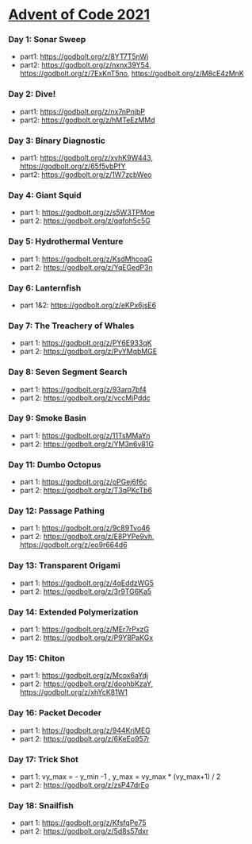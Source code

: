 # [Advent of Code 2021](https://adventofcode.com/2021)

### Day 1: Sonar Sweep
* part1: https://godbolt.org/z/8YT7T5nWj
* part2: https://godbolt.org/z/nxnx39Y54, https://godbolt.org/z/7ExKnT5no, https://godbolt.org/z/M8cE4zMnK
### Day 2: Dive!
* part1: https://godbolt.org/z/nx7nPnjbP
* part2: https://godbolt.org/z/hMTeEzMMd
### Day 3: Binary Diagnostic
* part1: https://godbolt.org/z/xvhK9W443, https://godbolt.org/z/65f5vbPfY
* part2: https://godbolt.org/z/1W7zcbWeo
### Day 4: Giant Squid
* part 1: https://godbolt.org/z/s5W3TPMoe
* part 2: https://godbolt.org/z/qqfoh5c5G
### Day 5: Hydrothermal Venture
* part 1: https://godbolt.org/z/KsdMhcoaG
* part 2: https://godbolt.org/z/YqEGedP3n
### Day 6: Lanternfish
* part 1&2: https://godbolt.org/z/eKPx6jsE6
### Day 7: The Treachery of Whales
* part 1: https://godbolt.org/z/PY6E933qK
* part 2: https://godbolt.org/z/PvYMqbMGE
### Day 8: Seven Segment Search
* part 1: https://godbolt.org/z/93arq7bf4
* part 2: https://godbolt.org/z/vccMjPddc
### Day 9: Smoke Basin
* part 1: https://godbolt.org/z/11TsMMaYn
* part 2: https://godbolt.org/z/YM3n6v81G
### Day 11: Dumbo Octopus
* part 1: https://godbolt.org/z/oPGej6f6c
* part 2: https://godbolt.org/z/T3qPKcTb6
### Day 12: Passage Pathing
* part 1: https://godbolt.org/z/9c89Tvo46
* part 2: https://godbolt.org/z/E8PYPe9vh, https://godbolt.org/z/eo9r664d6
### Day 13: Transparent Origami
* part 1: https://godbolt.org/z/4qEddzWG5
* part 2: https://godbolt.org/z/3r9TG6Ka5
### Day 14: Extended Polymerization
* part 1: https://godbolt.org/z/MEr7rPxzG
* part 2: https://godbolt.org/z/P9Y8PaKGx
### Day 15: Chiton
* part 1: https://godbolt.org/z/Mcox6aYdj
* part 2: https://godbolt.org/z/doohbKzaY, https://godbolt.org/z/xhYcK81W1
### Day 16: Packet Decoder
* part 1: https://godbolt.org/z/944KrjMEG
* part 2: https://godbolt.org/z/6KeEo957r
### Day 17: Trick Shot
* part 1: vy_max = - y_min -1 , y_max = vy_max * (vy_max+1) / 2 
* part 2: https://godbolt.org/z/zsP47drEo
### Day 18: Snailfish
* part 1: https://godbolt.org/z/KfsfqPe75
* part 2: https://godbolt.org/z/5d8s57dxr
